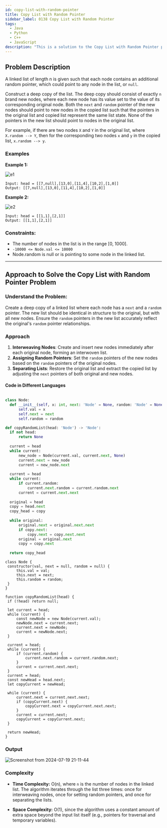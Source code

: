 ```yaml
---
id: copy-list-with-random-pointer
title: Copy List with Random Pointer
sidebar_label: 0138 Copy List with Random Pointer
tags:
  - Java
  - Python
  - C++
  - JavaScript  
description: "This is a solution to the Copy List with Random Pointer problem on LeetCode."
---
```


## Problem Description

A linked list of length n is given such that each node contains an additional random pointer, which could point to any node in the list, or `null`.

Construct a deep copy of the list. The deep copy should consist of exactly `n` brand new nodes, where each new node has its value set to the value of its corresponding original node. Both the `next` and `random` pointer of the new nodes should point to new nodes in the copied list such that the pointers in the original list and copied list represent the same list state. None of the pointers in the new list should point to nodes in the original list.

For example, if there are two nodes `X` and `Y` in the original list, where `X.random --> Y`, then for the corresponding two nodes `x` and `y` in the copied list, `x.random --> y`.

### Examples

**Example 1:**

![e1](https://github.com/user-attachments/assets/af16a7ff-3439-4683-8f77-9fdbb3332bef)

```
Input: head = [[7,null],[13,0],[11,4],[10,2],[1,0]]
Output: [[7,null],[13,0],[11,4],[10,2],[1,0]]
```

**Example 2:**

![e2](https://github.com/user-attachments/assets/f805c77f-c6cd-4b92-9f9a-c17665bfa317)

```
Input: head = [[1,1],[2,1]]
Output: [[1,1],[2,1]]
```

### Constraints:

- The number of nodes in the list is in the range [0, 1000].
- `-10000 <= Node.val <= 10000`
- Node.random is null or is pointing to some node in the linked list.
---

##  Approach to Solve the Copy List with Random Pointer Problem

### Understand the Problem:

Create a deep copy of a linked list where each node has a `next` and a `random` pointer. The new list should be identical in structure to the original, but with all new nodes. Ensure the `random` pointers in the new list accurately reflect the original's `random` pointer relationships.

### Approach

1. **Interweaving Nodes**: Create and insert new nodes immediately after each original node, forming an interwoven list.
2. **Assigning Random Pointers**: Set the `random` pointers of the new nodes based on the `random` pointers of the original nodes.
3. **Separating Lists**: Restore the original list and extract the copied list by adjusting the `next` pointers of both original and new nodes.

#### Code in Different Languages

<Tabs>
  
    
<TabItem value="Python" label="Python" default>

  <SolutionAuthor name="sivaprasath2004"/>

  ```python

class Node:
    def __init__(self, x: int, next: 'Node' = None, random: 'Node' = None):
        self.val = x
        self.next = next
        self.random = random

def copyRandomList(head: 'Node') -> 'Node':
    if not head:
        return None
     
    current = head
    while current:
        new_node = Node(current.val, current.next, None)
        current.next = new_node
        current = new_node.next
     
    current = head
    while current:
        if current.random:
            current.next.random = current.random.next
        current = current.next.next
     
    original = head
    copy = head.next
    copy_head = copy
    
    while original:
        original.next = original.next.next
        if copy.next:
            copy.next = copy.next.next
        original = original.next
        copy = copy.next
    
    return copy_head

  ```
  </TabItem>

 <TabItem value="Js" label="JavaScript" default>

  <SolutionAuthor name="sivaprasath2004"/>

   ```JS
class Node {
    constructor(val, next = null, random = null) {
        this.val = val;
        this.next = next;
        this.random = random;
    }
}

function copyRandomList(head) {
    if (!head) return null;
 
    let current = head;
    while (current) {
        const newNode = new Node(current.val);
        newNode.next = current.next;
        current.next = newNode;
        current = newNode.next;
    }
 
    current = head;
    while (current) {
        if (current.random) {
            current.next.random = current.random.next;
        }
        current = current.next.next;
    } 
    current = head;
    const newHead = head.next;
    let copyCurrent = newHead;

    while (current) {
        current.next = current.next.next;
        if (copyCurrent.next) {
            copyCurrent.next = copyCurrent.next.next;
        }
        current = current.next;
        copyCurrent = copyCurrent.next;
    }

    return newHead;
}

```
   </TabItem>
   
 </Tabs>
 

### Output

![Screenshot from 2024-07-19 21-11-44](https://github.com/user-attachments/assets/2c2a7efb-711d-4f6e-aebd-8f540de015c3)

### Complexity

- **Time Complexity:** O(n), where `n` is the number of nodes in the linked list. The algorithm iterates through the list three times: once for interweaving nodes, once for setting random pointers, and once for separating the lists.

- **Space Complexity:** O(1), since the algorithm uses a constant amount of extra space beyond the input list itself (e.g., pointers for traversal and temporary variables).


